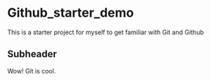 # Github_starter_demo
This is a starter project for myself to get familiar with Git and Github

## Subheader
Wow! Gít is cool.
